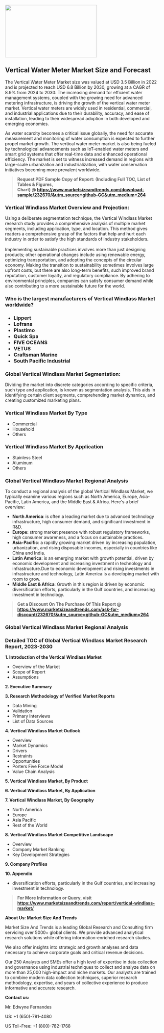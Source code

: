 <p><img class="alignnone size-medium wp-image-20088" src="https://ffe5etoiles.com/wp-content/uploads/2024/12/MST1-300x171.png" alt="" width="300" height="171" /></p><h2>Vertical Water Meter Market Size and Forecast</h2><p>The Vertical Water Meter Market size was valued at USD 3.5 Billion in 2022 and is projected to reach USD 6.8 Billion by 2030, growing at a CAGR of 8.9% from 2024 to 2030. The increasing demand for efficient water management systems, coupled with the growing need for advanced metering infrastructure, is driving the growth of the vertical water meter market. Vertical water meters are widely used in residential, commercial, and industrial applications due to their durability, accuracy, and ease of installation, leading to their widespread adoption in both developed and emerging economies.</p><p>As water scarcity becomes a critical issue globally, the need for accurate measurement and monitoring of water consumption is expected to further propel market growth. The vertical water meter market is also being fueled by technological advancements such as IoT-enabled water meters and smart grid systems that offer real-time data and enhanced operational efficiency. The market is set to witness increased demand in regions with large-scale urbanization and industrialization, with water conservation initiatives becoming more prevalent worldwide.</p></p><blockquote id="" class=""><strong>Request PDF Sample Copy of Report: (Including Full TOC, List of Tables &amp; Figures, Chart)&nbsp;@&nbsp;<strong><a href="https://www.marketsizeandtrends.com/download-sample/232670/&utm_source=github-GC&utm_medium=264" target="_blank">https://www.marketsizeandtrends.com/download-sample/232670/&utm_source=github-GC&utm_medium=264</a></strong></strong></blockquote><h3 id="" class="">Vertical Windlass Market&nbsp;Overview and Projection:</h3><p id="" class="">Using a deliberate segmentation technique, the Vertical Windlass Market research study provides a comprehensive analysis of multiple market segments, including application, type, and location. This method gives readers a comprehensive grasp of the factors that help and hurt each industry in order to satisfy the high standards of industry stakeholders. <br /> <br />Implementing sustainable practices involves more than just designing products; other operational changes include using renewable energy, optimizing transportation, and adopting the concepts of the circular economy. Making the transition to sustainability sometimes involves large upfront costs, but there are also long-term benefits, such improved brand reputation, customer loyalty, and regulatory compliance. By adhering to environmental principles, companies can satisfy consumer demand while also contributing to a more sustainable future for the world.</p><h3 id="" class="">Who is the largest manufacturers of&nbsp;Vertical Windlass Market worldwide?</h3><h3 class=""><p><ul><li>Lippert </li><li> Lofrans </li><li> Plastimo </li><li> Quick Spa </li><li> FIVE OCEANS </li><li> VETUS </li><li> Craftsman Marine </li><li> South Pacific Industrial</li></ul></p></h3><h3 id="" class="">Global&nbsp;Vertical Windlass Market Segmentation:</h3><p id="" class="">Dividing the market into discrete categories according to specific criteria, such type and application, is known as segmentation analysis. This aids in identifying certain client segments, comprehending market dynamics, and creating customized marketing plans.</p><h3 id="" class="">Vertical Windlass Market&nbsp;By Type</h3><p><p><ul><li>Commercial</li><li> Household</li><li> Others</p></li></ul></p></p><h3 id="" class="">Vertical Windlass Market&nbsp;By Application</h3><p class=""><p><ul><li>Stainless Steel</li><li> Aluminum</li><li> Others</li></ul></p></p><h3 id="" class="">Global Vertical Windlass Market Regional Analysis</h3><p id="" class="">To conduct a regional analysis of the global Vertical Windlass Market, we typically examine various regions such as North America, Europe, Asia-Pacific, Latin America, and the Middle East &amp; Africa. Here's a brief overview:</p><ul><li><strong>North America</strong>: is often a leading market due to advanced technology infrastructure, high consumer demand, and significant investment in R&amp;D.</li><li><strong>Europe</strong>: strong market presence with robust regulatory frameworks, high consumer awareness, and a focus on sustainable practices.</li><li><strong>Asia-Pacific</strong>: a rapidly growing market driven by increasing population, urbanization, and rising disposable incomes, especially in countries like China and India.</li><li><strong>Latin America</strong>: is an emerging market with growth potential, driven by economic development and increasing investment in technology and infrastructure.Due to economic development and rising investments in infrastructure and technology, Latin America is a developing market with room to grow.</li><li><strong>Middle East &amp; Africa</strong>: Growth in this region is driven by economic diversification efforts, particularly in the Gulf countries, and increasing investment in technology.</li></ul><blockquote id="" class=""><strong>Get a Discount On The Purchase Of This Report @ <strong><a href="https://www.marketsizeandtrends.com/ask-for-discount/232670/&utm_source=github-GC&utm_medium=264" target="_blank">https://www.marketsizeandtrends.com/ask-for-discount/232670/&utm_source=github-GC&utm_medium=264</a></strong></strong></blockquote><h3 id="" class="">Global Vertical Windlass Market Regional Analysis</h3><h3 id="" class="">Detailed TOC of Global Vertical Windlass Market Research Report, 2023-2030</h3><p id="" class=""><strong>1. Introduction of the Vertical Windlass Market</strong></p><ul><li>Overview of the Market</li><li>Scope of Report</li><li>Assumptions</li></ul><p id="" class=""><strong>2. Executive Summary</strong></p><p id="" class=""><strong>3. Research Methodology of Verified Market Reports</strong></p><ul><li>Data Mining</li><li>Validation</li><li>Primary Interviews</li><li>List of Data Sources</li></ul><p id="" class=""><strong>4. Vertical Windlass Market Outlook</strong></p><ul><li>Overview</li><li>Market Dynamics</li><li>Drivers</li><li>Restraints</li><li>Opportunities</li><li>Porters Five Force Model</li><li>Value Chain Analysis</li></ul><p id="" class=""><strong>5. Vertical Windlass Market, By Product</strong></p><p id="" class=""><strong>6. Vertical Windlass Market, By Application</strong></p><p id="" class=""><strong>7. Vertical Windlass Market, By Geography</strong></p><ul><li>North America</li><li>Europe</li><li>Asia Pacific</li><li>Rest of the World</li></ul><p id="" class=""><strong>8. Vertical Windlass Market Competitive Landscape</strong></p><ul><li>Overview</li><li>Company Market Ranking</li><li>Key Development Strategies</li></ul><p id="" class=""><strong>9. Company Profiles</strong></p><p id="" class=""><strong>10. Appendix</strong></p><ul><li>diversification efforts, particularly in the Gulf countries, and increasing investment in technology.</li></ul><blockquote id="" class=""><strong>For More Information or Query, visit <strong><strong><a href="https://www.marketsizeandtrends.com/report/vertical-windlass-market/" target="_blank">https://www.marketsizeandtrends.com/report/vertical-windlass-market/</a></strong></strong></strong></blockquote><p id="" class=""><strong>About Us: Market Size And Trends</strong></p><p id="" class="">Market Size And Trends is a leading Global Research and Consulting firm servicing over 5000+ global clients. We provide advanced analytical research solutions while offering information-enriched research studies.</p><p id="" class="">We also offer insights into strategic and growth analyses and data necessary to achieve corporate goals and critical revenue decisions.</p><p id="" class="">Our 250 Analysts and SMEs offer a high level of expertise in data collection and governance using industrial techniques to collect and analyze data on more than 25,000 high-impact and niche markets. Our analysts are trained to combine modern data collection techniques, superior research methodology, expertise, and years of collective experience to produce informative and accurate research.</p><p id="" class=""><strong>Contact us:</strong></p><p id="" class="">Mr. Edwyne Fernandes</p><p id="" class="">US: +1 (650)-781-4080</p><p id="" class="">US Toll-Free: +1 (800)-782-1768</p>
